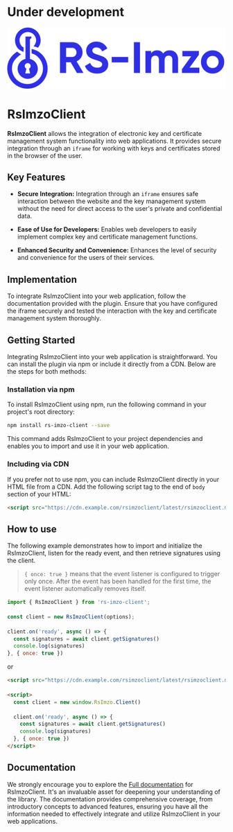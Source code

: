 # Under development

![Rs-imzo logo](./public/logo.svg)

# RsImzoClient

**RsImzoClient** allows the integration of electronic key and certificate management system functionality into web applications. It provides secure integration through an `iframe` for working with keys and certificates stored in the browser of the user.

## Key Features

- **Secure Integration:** Integration through an `iframe` ensures safe interaction between the website and the key management system without the need for direct access to the user's private and confidential data.

- **Ease of Use for Developers:** Enables web developers to easily implement complex key and certificate management functions.

- **Enhanced Security and Convenience:** Enhances the level of security and convenience for the users of their services.


## Implementation

To integrate RsImzoClient into your web application, follow the documentation provided with the plugin. Ensure that you have configured the iframe securely and tested the interaction with the key and certificate management system thoroughly.

## Getting Started

Integrating RsImzoClient into your web application is straightforward. You can install the plugin via npm or include it directly from a CDN. Below are the steps for both methods:

### Installation via npm

To install RsImzoClient using npm, run the following command in your project's root directory:

```bash
npm install rs-imzo-client --save
```

This command adds RsImzoClient to your project dependencies and enables you to import and use it in your web application.

### Including via CDN

If you prefer not to use npm, you can include RsImzoClient directly in your HTML file from a CDN. Add the following script tag to the end of `body` section of your HTML:

```html
<script src="https://cdn.example.com/rsimzoclient/latest/rsimzoclient.min.js"></script>
```

## How to use

The following example demonstrates how to import and initialize the RsImzoClient, listen for the ready event, and then retrieve signatures using the client. 

> `{ once: true }` means that the event listener is configured to trigger only once. After the event has been handled for the first time, the event listener automatically removes itself. 

```js
import { RsImzoClient } from 'rs-imzo-client';

const client = new RsImzoClient(options); 

client.on('ready', async () => {
  const signatures = await client.getSignatures()
  console.log(signatures)
}, { once: true })
```

or

```html
<script src="https://cdn.example.com/rsimzoclient/latest/rsimzoclient.min.js"></script>

<script>
  const client = new window.RsImzo.Client()

  client.on('ready', async () => {
    const signatures = await client.getSignatures()
    console.log(signatures)
  }, { once: true })
</script>
```

## Documentation

We strongly encourage you to explore the [Full documentation](#) for RsImzoClient. It's an invaluable asset for deepening your understanding of the library. The documentation provides comprehensive coverage, from introductory concepts to advanced features, ensuring you have all the information needed to effectively integrate and utilize RsImzoClient in your web applications.


